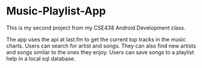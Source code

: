# Music-Playlist-App

This is my second project from my CSE438 Android Development class.

The app uses the api at last.fm to get the current top tracks in the music charts.
Users can search for artist and songs. They can also find new artists and songs 
similar to the ones they enjoy.
Users can save songs to a playlist help in a local sql database.
